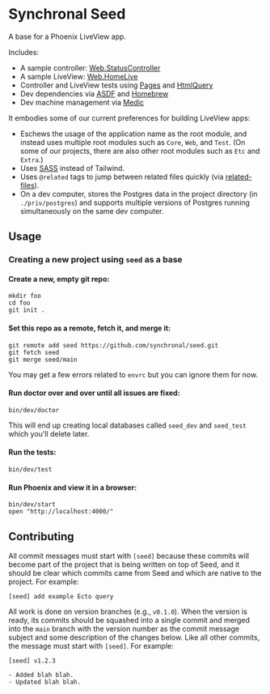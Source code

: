 # Synchronal Seed

A base for a Phoenix LiveView app.

Includes:

- A sample controller: [Web.StatusController](lib/web/controllers/status_controller.ex)
- A sample LiveView: [Web.HomeLive](lib/web/live/home_live.ex)
- Controller and LiveView tests using [Pages](https://github.com/synchronal/pages) and [HtmlQuery](https://github.com/synchronal/html_query/)
- Dev dependencies via [ASDF](https://asdf-vm.com) and [Homebrew](https://brew.sh)
- Dev machine management via [Medic](https://github.com/synchronal/medic)

It embodies some of our current preferences for building LiveView apps:

- Eschews the usage of the application name as the root module, and instead uses multiple root modules such as `Core`,
  `Web`, and `Test`. (On some of our projects, there are also other root modules such as `Etc` and `Extra`.)
- Uses [SASS](https://sass-lang.com) instead of Tailwind.
- Uses `@related` tags to jump between related files quickly (via
  [related-files](https://github.com/synchronal/related-files)).
- On a dev computer, stores the Postgres data in the project directory (in `./priv/postgres`) and supports multiple
  versions of Postgres running simultaneously on the same dev computer.

## Usage

### Creating a new project using `seed` as a base

#### Create a new, empty git repo:

```
mkdir foo
cd foo
git init .
```

#### Set this repo as a remote, fetch it, and merge it:

```
git remote add seed https://github.com/synchronal/seed.git
git fetch seed
git merge seed/main
```

You may get a few errors related to `envrc` but you can ignore them for now.

#### Run doctor over and over until all issues are fixed:

```
bin/dev/doctor
```

This will end up creating local databases called `seed_dev` and `seed_test` which you'll delete later.

#### Run the tests:

```
bin/dev/test
```

#### Run Phoenix and view it in a browser:

```
bin/dev/start
open "http://localhost:4000/"
```

## Contributing

All commit messages must start with `[seed]` because these commits will become part of the project that is being written
on top of Seed, and it should be clear which commits came from Seed and which are native to the project. For example:

```
[seed] add example Ecto query
```

All work is done on version branches (e.g., `v0.1.0`). When the version is ready, its commits should be squashed into a
single commit and merged into the `main` branch with the version number as the commit message subject and some
description of the changes below. Like all other commits, the message must start with `[seed]`. For example:

```
[seed] v1.2.3

- Added blah blah.
- Updated blah blah.
```
